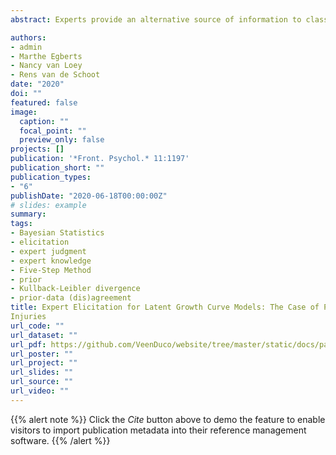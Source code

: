 ```yaml
---
abstract: Experts provide an alternative source of information to classical data collection methods such as surveys. They can provide additional insight into problems, supplement existing data, or provide insights when classical data collection is troublesome. In this paper, we explore the (dis)similarities between expert judgments and data collected by traditional data collection methods regarding the development of posttraumatic stress symptoms (PTSSs) in children with burn injuries. By means of an elicitation procedure, the experts’ domain expertise is formalized and represented in the form of probability distributions. The method is used to obtain beliefs from 14 experts, including nurses and psychologists. Those beliefs are contrasted with questionnaire data collected on the same issue. The individual and aggregated expert judgments are contrasted with the questionnaire data by means of Kullback–Leibler divergences. The aggregated judgments of the group that mainly includes psychologists resemble the questionnaire data more than almost all of the individual expert judgments.

authors:
- admin
- Marthe Egberts
- Nancy van Loey
- Rens van de Schoot
date: "2020"
doi: ""
featured: false
image:
  caption: ""
  focal_point: ""
  preview_only: false
projects: []
publication: '*Front. Psychol.* 11:1197'
publication_short: ""
publication_types:
- "6"
publishDate: "2020-06-18T00:00:00Z"
# slides: example
summary: 
tags:
- Bayesian Statistics
- elicitation 
- expert judgment
- expert knowledge
- Five-Step Method
- prior
- Kullback-Leibler divergence
- prior-data (dis)agreement
title: Expert Elicitation for Latent Growth Curve Models: The Case of Posttraumatic Stress Symptoms Development in Children With Burn Injuries
Injuries
url_code: ""
url_dataset: ""
url_pdf: https://github.com/VeenDuco/website/tree/master/static/docs/papers/Expert_elicitation_LGM.pdf
url_poster: ""
url_project: ""
url_slides: ""
url_source: ""
url_video: ""
---
```


{{% alert note %}}
Click the *Cite* button above to demo the feature to enable visitors to import publication metadata into their reference management software.
{{% /alert %}}

<!--{{% alert note %}}
#Click the *Slides* button above to demo Academic's Markdown slides feature.
{{% /alert %}}-->

<!--Supplementary notes can be added here, including [code and math](https://sourcethemes.com/academic/docs/writing-markdown-latex/). -->

